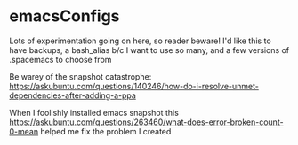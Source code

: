 # emacsConfigs

Lots of experimentation going on here, so reader beware!
I'd like this to have backups, a bash_alias b/c I want to use so many, and a few versions of .spacemacs to choose from

Be warey of the snapshot catastrophe: https://askubuntu.com/questions/140246/how-do-i-resolve-unmet-dependencies-after-adding-a-ppa

When I foolishly installed emacs snapshot this https://askubuntu.com/questions/263460/what-does-error-broken-count-0-mean helped me fix the problem I created 
